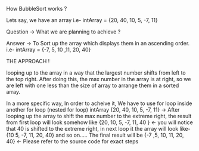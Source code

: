 How BubbleSort works ?

Lets say, we have an array i.e-
intArray = {20, 40, 10, 5, -7, 11}

Question -> What we are planning to achieve ?

Answer   -> To Sort up the array which displays them in an ascending order. 
            i.e- intArray = {-7, 5, 10 ,11, 20, 40}
            
THE APPROACH !

looping up to the array in a way that the largest number shifts from left to the top right. 
After doing this, the max number in the array is at right, so we are left with one less than the size of array to arrange them in 
a sorted array. 


In a more specific way,
In order to acheive it, We have to use for loop inside another for loop (nested for loop)
intArray {20, 40, 10, 5, -7, 11} -> After looping up the array to shift the max number to the extreme right, the result from first loop will look somehow like 
{20, 10, 5, -7, 11, 40 } <- you will notice that 40 is shifted to the extreme right, in next loop it the array will look like-
{10 5, -7, 11, 20, 40} and so on..... The final result will be
{-7 ,5, 10, 11, 20, 40} <- Please refer to the source code for exact steps
